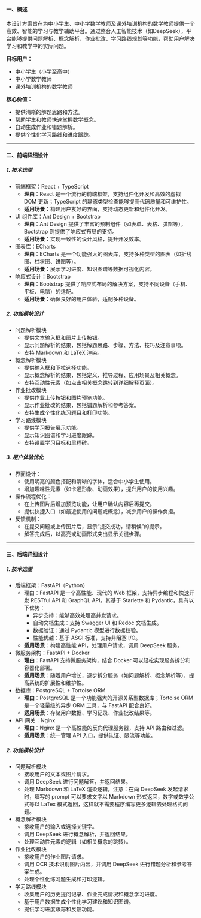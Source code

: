 #### **一、概述**

本设计方案旨在为中小学生、中小学数学教师及课外培训机构的数学教师提供一个高效、智能的学习与教学辅助平台。通过整合人工智能技术（如DeepSeek），平台能够提供问题解析、概念解析、作业批改、学习路线规划等功能，帮助用户解决学习和教学中的实际问题。

**目标用户：**

- 中小学生（小学至高中）
- 中小学数学教师
- 课外培训机构的数学教师

**核心价值：**

- 提供清晰的解题思路和方法。
- 帮助学生和教师快速掌握数学概念。
- 自动生成作业和错题解析。
- 提供个性化学习路线和进度跟踪。

------

#### **二、前端详细设计**

##### **1. 技术选型**

- 前端框架：React + TypeScript
  - **理由**：React 是一个流行的前端框架，支持组件化开发和高效的虚拟 DOM 更新；TypeScript 的静态类型检查能够提高代码质量和可维护性。
  - **适用场景**：构建用户友好的界面，支持动态更新和组件化开发。
- UI 组件库：Ant Design + Bootstrap
  - **理由**：Ant Design 提供了丰富的预制组件（如表单、表格、弹窗等），Bootstrap 则提供了响应式布局的支持。
  - **适用场景**：实现一致性的设计风格，提升开发效率。
- 图表库：ECharts
  - **理由**：ECharts 是一个功能强大的图表库，支持多种类型的图表（如折线图、柱状图、饼图等）。
  - **适用场景**：展示学习进度、知识图谱等数据可视化内容。
- 响应式设计：Bootstrap
  - **理由**：Bootstrap 提供了响应式布局的解决方案，支持不同设备（手机、平板、电脑）的适配。
  - **适用场景**：确保良好的用户体验，适配多种设备。

##### **2. 功能模块设计**

- 问题解析模块
  - 提供文本输入框和图片上传按钮。
  - 显示问题解析的结果，包括解题思路、步骤、方法、技巧及注意事项。
  - 支持 Markdown 和 LaTeX 渲染。
- 概念解析模块
  - 提供输入框和下拉选择功能。
  - 显示概念解析的结果，包括定义、推导过程、应用场景及相关概念。
  - 支持互动性元素（如点击相关概念跳转到详细解释页面）。
- 作业批改模块
  - 提供作业上传按钮和图片预览功能。
  - 显示作业批改的结果，包括错题解析和参考答案。
  - 支持生成个性化练习题目和打印功能。
- 学习路线模块
  - 提供学习报告展示功能。
  - 显示知识图谱和学习进度跟踪。
  - 支持设置学习目标和里程碑。

##### **3. 用户体验优化**

- 界面设计：
  - 使用明亮的颜色搭配和清晰的字体，适合中小学生使用。
  - 增加趣味性元素（如卡通形象、动画效果），提升用户的使用兴趣。
- 操作流程优化：
  - 在上传图片后增加预览功能，让用户确认内容后再提交。
  - 提供快捷入口（如最近使用的问题或概念），减少用户的操作负担。
- 反馈机制：
  - 在提交问题或上传图片后，显示“提交成功，请稍候”的提示。
  - 解答完成后，以高亮或动画形式突出显示关键步骤。

------

#### **三、后端详细设计**

##### **1. 技术选型**

- 后端框架：FastAPI（Python）
  - 理由：FastAPI 是一个高性能、现代的 Web 框架，支持异步编程和快速开发 RESTful API 和 GraphQL API。其基于 Starlette 和 Pydantic，具有以下优势：
    - 异步支持：能够高效处理高并发请求。
    - 自动文档生成：支持 Swagger UI 和 Redoc 文档生成。
    - 数据验证：通过 Pydantic 模型进行数据校验。
    - 性能优越：基于 ASGI 标准，支持非阻塞 I/O。
  - **适用场景**：构建高性能 API，处理用户请求，调用 DeepSeek 服务。
- 微服务架构：FastAPI + Docker
  - **理由**：FastAPI 支持微服务架构，结合 Docker 可以轻松实现服务拆分和容器化部署。
  - **适用场景**：随着用户增长，逐步拆分服务（如问题解析、概念解析等），提高系统的扩展性和维护性。
- 数据库：PostgreSQL + Tortoise ORM
  - **理由**：PostgreSQL 是一个功能强大的开源关系型数据库；Tortoise ORM 是一个轻量级的异步 ORM 工具，与 FastAPI 配合良好。
  - **适用场景**：存储用户数据、学习记录、作业批改结果等。
- API 网关：Nginx
  - **理由**：Nginx 是一个高性能的反向代理服务器，支持 API 路由和过滤。
  - **适用场景**：统一管理 API 入口，提供认证、限流等功能。

##### **2. 功能模块设计**

- 问题解析模块
  - 接收用户的文本或图片请求。
  - 调用 DeepSeek 进行问题解答，并返回结果。
  - 处理 Markdown 和 LaTeX 渲染逻辑。注意：在向 DeepSeek 发起请求时，填写的 prompt 可以要求文字以 Markdown 形式返回，数字或数学公式等以 LaTex 模式返回，这样就不需要程序编写更多逻辑去处理格式问题。
- 概念解析模块
  - 接收用户的输入或选择关键字。
  - 调用 DeepSeek 进行概念解析，并返回结果。
  - 处理互动性元素的逻辑（如相关概念的跳转）。
- 作业批改模块
  - 接收用户的作业图片请求。
  - 调用 OCR 技术识别图片内容，并调用 DeepSeek 进行错题分析和参考答案生成。
  - 处理个性化练习题生成和打印逻辑。
- 学习路线模块
  - 收集用户的历史提问记录、作业完成情况和概念学习进度。
  - 基于用户数据生成个性化学习建议和知识图谱。
  - 提供学习进度跟踪和反馈功能。
